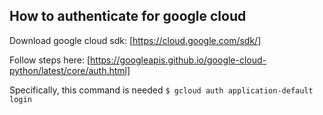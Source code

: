 ## How to authenticate for google cloud

Download google cloud sdk: [https://cloud.google.com/sdk/]

Follow steps here: [https://googleapis.github.io/google-cloud-python/latest/core/auth.html]

Specifically, this command is needed
`$ gcloud auth application-default login`
